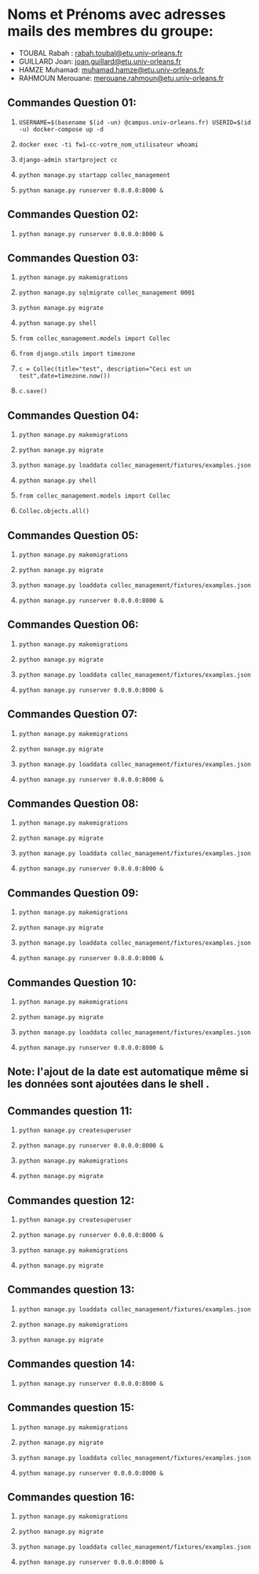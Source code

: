 # Noms et Prénoms avec adresses mails des membres du groupe:
- TOUBAL Rabah : rabah.toubal@etu.univ-orleans.fr
- GUILLARD Joan: joan.guillard@etu.univ-orleans.fr
- HAMZE Muhamad: muhamad.hamze@etu.univ-orleans.fr
- RAHMOUN Merouane: merouane.rahmoun@etu.univ-orleans.fr

## Commandes Question 01:

1. `USERNAME=$(basename $(id -un) @campus.univ-orleans.fr) USERID=$(id -u) docker-compose up -d`

2. `docker exec -ti fw1-cc-votre_nom_utilisateur whoami`

3. `django-admin startproject cc`

4. `python manage.py startapp collec_management`

5. `python manage.py runserver 0.0.0.0:8000 &`

## Commandes Question 02:

1. `python manage.py runserver 0.0.0.0:8000 &`

## Commandes Question 03:

1. `python manage.py makemigrations`

2. `python manage.py sqlmigrate collec_management 0001`

3.  `python manage.py migrate`

4. `python manage.py shell`

5. `from collec_management.models import Collec`

6. `from django.utils import timezone`

7. `c = Collec(title="test", description="Ceci est un test",date=timezone.now())`

8. `c.save()`

## Commandes Question 04:

1. `python manage.py makemigrations`

2. `python manage.py migrate`

3. `python manage.py loaddata collec_management/fixtures/examples.json`

4. `python manage.py shell`

5. `from collec_management.models import Collec`

6. `Collec.objects.all()`

## Commandes Question 05:

1. `python manage.py makemigrations`

2. `python manage.py migrate`

3. `python manage.py loaddata collec_management/fixtures/examples.json`

4. `python manage.py runserver 0.0.0.0:8000 &`

## Commandes Question 06:

1. `python manage.py makemigrations`

2. `python manage.py migrate`

3. `python manage.py loaddata collec_management/fixtures/examples.json`

4. `python manage.py runserver 0.0.0.0:8000 &`

## Commandes Question 07:

1. `python manage.py makemigrations`

2. `python manage.py migrate`

3. `python manage.py loaddata collec_management/fixtures/examples.json`

4. `python manage.py runserver 0.0.0.0:8000 &`

## Commandes Question 08:

1. `python manage.py makemigrations`

2. `python manage.py migrate`

3. `python manage.py loaddata collec_management/fixtures/examples.json`

4. `python manage.py runserver 0.0.0.0:8000 &`

## Commandes Question 09:

1. `python manage.py makemigrations`

2. `python manage.py migrate`

3. `python manage.py loaddata collec_management/fixtures/examples.json`

4. `python manage.py runserver 0.0.0.0:8000 &`

## Commandes Question 10:

1. `python manage.py makemigrations`

2. `python manage.py migrate`

3. `python manage.py loaddata collec_management/fixtures/examples.json`

4. `python manage.py runserver 0.0.0.0:8000 &`

##  Note: l'ajout de la date est automatique même si les données sont ajoutées dans le shell .

## Commandes question 11:

1.  `python manage.py createsuperuser`

2. `python manage.py runserver 0.0.0.0:8000 &`

3. `python manage.py makemigrations`

4. `python manage.py migrate`

## Commandes question 12:

1.  `python manage.py createsuperuser`

2. `python manage.py runserver 0.0.0.0:8000 &`

3. `python manage.py makemigrations`

4. `python manage.py migrate`


## Commandes question 13:
1.  `python manage.py loaddata collec_management/fixtures/examples.json`

2. `python manage.py makemigrations`

3. `python manage.py migrate`


## Commandes question 14:

1. `python manage.py runserver 0.0.0.0:8000 &`

## Commandes question 15:

1. `python manage.py makemigrations`

2. `python manage.py migrate`

3. `python manage.py loaddata collec_management/fixtures/examples.json`

4. `python manage.py runserver 0.0.0.0:8000 &`

## Commandes question 16:

1. `python manage.py makemigrations`

2. `python manage.py migrate`

3. `python manage.py loaddata collec_management/fixtures/examples.json`

4. `python manage.py runserver 0.0.0.0:8000 &`

